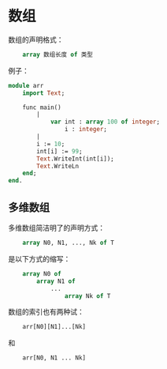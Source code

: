 
数组
============

数组的声明格式：

```pascal
	array 数组长度 of 类型
```

例子：

```pascal
module arr
	import Text;

	func main()
		|
			var int : array 100 of integer;
				i : integer;
		|
		i := 10;
		int[i] := 99;
		Text.WriteInt(int[i]);
		Text.WriteLn
	end;
end.
```


多维数组
-----

多维数组简洁明了的声明方式：

```pascal
	array N0, N1, ..., Nk of T
```

是以下方式的缩写：

```pascal
	array N0 of
		array N1 of
			...
				array Nk of T
```

数组的索引也有两种试：

```pascal
	arr[N0][N1]...[Nk]
```
和
```pascal
	arr[N0, N1 ... Nk]
```

